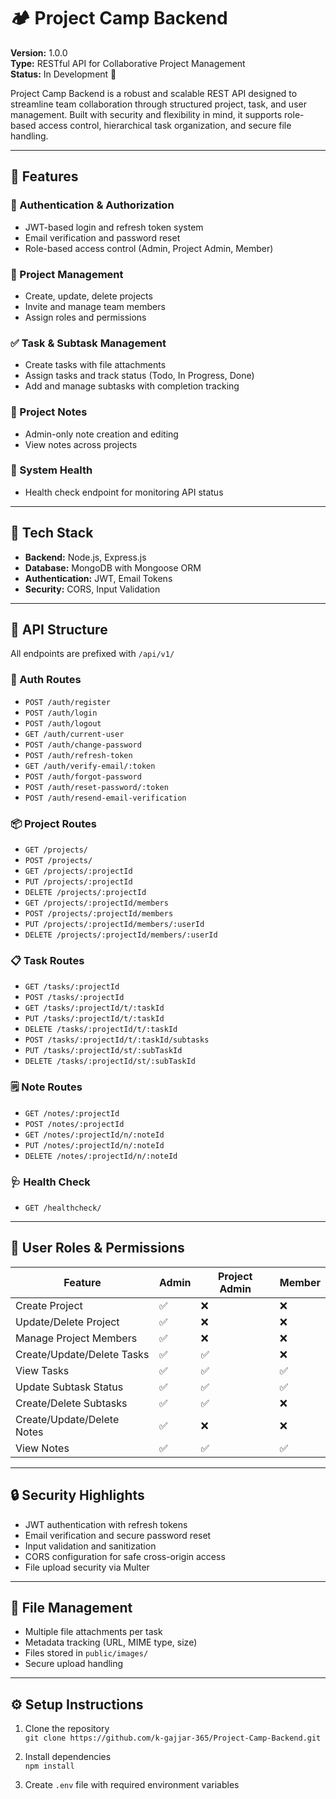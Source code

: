 # 🏕️ Project Camp Backend

**Version:** 1.0.0  
**Type:** RESTful API for Collaborative Project Management  
**Status:** In Development 🚧

Project Camp Backend is a robust and scalable REST API designed to streamline team collaboration through structured project, task, and user management. Built with security and flexibility in mind, it supports role-based access control, hierarchical task organization, and secure file handling.

---


## 🚀 Features

### 🔐 Authentication & Authorization
- JWT-based login and refresh token system
- Email verification and password reset
- Role-based access control (Admin, Project Admin, Member)

### 📁 Project Management
- Create, update, delete projects
- Invite and manage team members
- Assign roles and permissions

### ✅ Task & Subtask Management
- Create tasks with file attachments
- Assign tasks and track status (Todo, In Progress, Done)
- Add and manage subtasks with completion tracking

### 📝 Project Notes
- Admin-only note creation and editing
- View notes across projects

### 📡 System Health
- Health check endpoint for monitoring API status

---

## 🧰 Tech Stack

- **Backend:** Node.js, Express.js
- **Database:** MongoDB with Mongoose ORM
- **Authentication:** JWT, Email Tokens
- **Security:** CORS, Input Validation

---

## 📂 API Structure

All endpoints are prefixed with `/api/v1/`

### 🔑 Auth Routes
- `POST /auth/register`
- `POST /auth/login`
- `POST /auth/logout`
- `GET /auth/current-user`
- `POST /auth/change-password`
- `POST /auth/refresh-token`
- `GET /auth/verify-email/:token`
- `POST /auth/forgot-password`
- `POST /auth/reset-password/:token`
- `POST /auth/resend-email-verification`

### 📦 Project Routes
- `GET /projects/`
- `POST /projects/`
- `GET /projects/:projectId`
- `PUT /projects/:projectId`
- `DELETE /projects/:projectId`
- `GET /projects/:projectId/members`
- `POST /projects/:projectId/members`
- `PUT /projects/:projectId/members/:userId`
- `DELETE /projects/:projectId/members/:userId`

### 📋 Task Routes
- `GET /tasks/:projectId`
- `POST /tasks/:projectId`
- `GET /tasks/:projectId/t/:taskId`
- `PUT /tasks/:projectId/t/:taskId`
- `DELETE /tasks/:projectId/t/:taskId`
- `POST /tasks/:projectId/t/:taskId/subtasks`
- `PUT /tasks/:projectId/st/:subTaskId`
- `DELETE /tasks/:projectId/st/:subTaskId`

### 🗒️ Note Routes
- `GET /notes/:projectId`
- `POST /notes/:projectId`
- `GET /notes/:projectId/n/:noteId`
- `PUT /notes/:projectId/n/:noteId`
- `DELETE /notes/:projectId/n/:noteId`

### 🩺 Health Check
- `GET /healthcheck/`

---

## 👥 User Roles & Permissions

| Feature                    | Admin | Project Admin | Member |
| -------------------------- | ----- | ------------- | ------ |
| Create Project             | ✅     | ❌             | ❌      |
| Update/Delete Project      | ✅     | ❌             | ❌      |
| Manage Project Members     | ✅     | ❌             | ❌      |
| Create/Update/Delete Tasks | ✅     | ✅             | ❌      |
| View Tasks                 | ✅     | ✅             | ✅      |
| Update Subtask Status      | ✅     | ✅             | ✅      |
| Create/Delete Subtasks     | ✅     | ✅             | ❌      |
| Create/Update/Delete Notes | ✅     | ❌             | ❌      |
| View Notes                 | ✅     | ✅             | ✅      |

---

## 🔒 Security Highlights

- JWT authentication with refresh tokens
- Email verification and secure password reset
- Input validation and sanitization
- CORS configuration for safe cross-origin access
- File upload security via Multer

---

## 📎 File Management

- Multiple file attachments per task
- Metadata tracking (URL, MIME type, size)
- Files stored in `public/images/`
- Secure upload handling

---

## ⚙️ Setup Instructions

1. Clone the repository  
   `git clone https://github.com/k-gajjar-365/Project-Camp-Backend.git`

2. Install dependencies  
   `npm install`

3. Create `.env` file with required environment variables  
